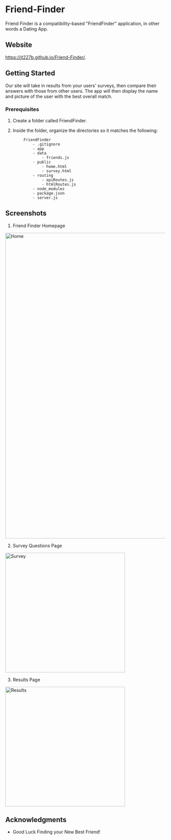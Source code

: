 # Friend-Finder

Friend Finder is a compatibility-based "FriendFinder" application, in other words a Dating App. 

## Website

https://jt227b.github.io/Friend-Finder/.

## Getting Started

 Our site will take in results from your users' surveys, then compare their answers with those from other users. The app will then display the name and picture of the user with the best overall match.

### Prerequisites 

1. Create a folder called FriendFinder.

2. Inside the folder, organize the directories so it matches the following:

```
        FriendFinder
            - .gitignore
            - app
            - data
                - friends.js
            - public
                - home.html
                - survey.html
            - routing
                - apiRoutes.js
                - htmlRoutes.js
            - node_modules
            - package.json
            - server.js

```


## Screenshots

1. Friend Finder Homepage
<img width="960" alt="Home" src=" Screenshots Go In Here ">

2. Survey Questions Page
<img width="376" alt="Survey" src=" Screenshots Go In Here ">

3. Results Page
<img width="376" alt="Results" src=" Screenshots Go In Here ">



## Acknowledgments

* Good Luck Finding your New Best Friend!